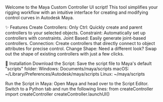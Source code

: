 Welcome to the Maya Custom Controller UI script! This tool simplifies your rigging workflow with an intuitive interface for creating and modifying control curves in Autodesk Maya.

✨ Features
Create Controllers:
Only Ctrl: Quickly create and parent controllers to your selected objects.
Constraint: Automatically set up controllers with constraints.
Joint Based: Easily generate joint-based controllers.
Connection: Create controllers that directly connect to object attributes for precise control.
Change Shape: Need a different look? Swap out the shape of existing controllers with just a few clicks.

🚀 Installation
Download the Script: Save the script file to Maya's default "scripts" folder:
Windows: Documents/maya/scripts
macOS: ~/Library/Preferences/Autodesk/maya/scripts
Linux: ~/maya/scripts

Run the Script in Maya:
Open Maya and head over to the Script Editor.
Switch to a Python tab and run the following lines:
from createController import createController
createController.launchUI()

